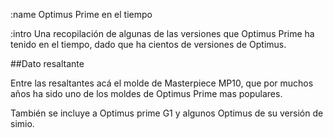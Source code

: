 :name
Optimus Prime en el tiempo

:intro
Una recopilación de algunas de las versiones que Optimus Prime ha tenido en
el tiempo, dado que ha cientos de versiones de Optimus.

##Dato resaltante

Entre las resaltantes acá el molde de Masterpiece MP10, que por muchos años 
ha sido uno de los moldes de Optimus Prime mas populares.

También se incluye a Optimus prime G1 y algunos Optimus de su versión de simio.